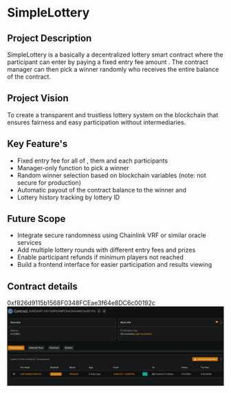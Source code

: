 # SimpleLottery

## Project Description
SimpleLottery is a basically a  decentralized lottery smart contract where the participant can enter by paying a fixed entry fee amount . The contract manager can then  pick a winner randomly who receives the entire balance of the  contract.

## Project Vision
To create a transparent and trustless lottery system on the blockchain that ensures fairness and easy participation without intermediaries.

## Key Feature's
- Fixed entry fee for   all of  , them and each participants
- Manager-only function to pick a winner
- Random winner selection based on blockchain variables (note: not secure for production)
- Automatic payout of the contract balance to the winner and 
- Lottery history tracking by lottery ID

## Future Scope
- Integrate secure randomness  using Chainlink VRF or similar oracle services
- Add multiple lottery rounds with different entry fees and prizes
- Enable participant refunds if minimum players not reached
- Build a frontend interface for easier participation and results viewing

## Contract details
0xf826d9115b1568F0348FCEae3f64e8DC6c00192c
![alt text](image.png)
